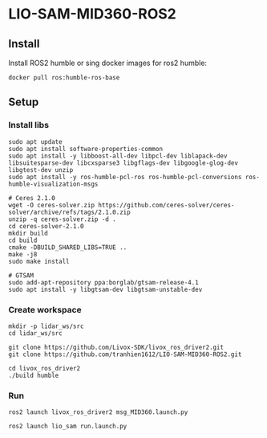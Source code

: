 # LIO-SAM-MID360-ROS2

## Install

Install ROS2 humble or sing docker images for ros2 humble: 
```
docker pull ros:humble-ros-base
```

## Setup

### Install libs
```
sudo apt update
sudo apt install software-properties-common
sudo apt install -y libboost-all-dev libpcl-dev liblapack-dev libsuitesparse-dev libcxsparse3 libgflags-dev libgoogle-glog-dev libgtest-dev unzip 
sudo apt install -y ros-humble-pcl-ros ros-humble-pcl-conversions ros-humble-visualization-msgs  

# Ceres 2.1.0
wget -O ceres-solver.zip https://github.com/ceres-solver/ceres-solver/archive/refs/tags/2.1.0.zip
unzip -q ceres-solver.zip -d .
cd ceres-solver-2.1.0
mkdir build
cd build
cmake -DBUILD_SHARED_LIBS=TRUE ..
make -j8
sudo make install

# GTSAM
sudo add-apt-repository ppa:borglab/gtsam-release-4.1
sudo apt install -y libgtsam-dev libgtsam-unstable-dev

```

### Create workspace
```
mkdir -p lidar_ws/src
cd lidar_ws/src

git clone https://github.com/Livox-SDK/livox_ros_driver2.git
git clone https://github.com/tranhien1612/LIO-SAM-MID360-ROS2.git

cd livox_ros_driver2
./build humble
```

### Run
```
ros2 launch livox_ros_driver2 msg_MID360.launch.py

ros2 launch lio_sam run.launch.py
```
